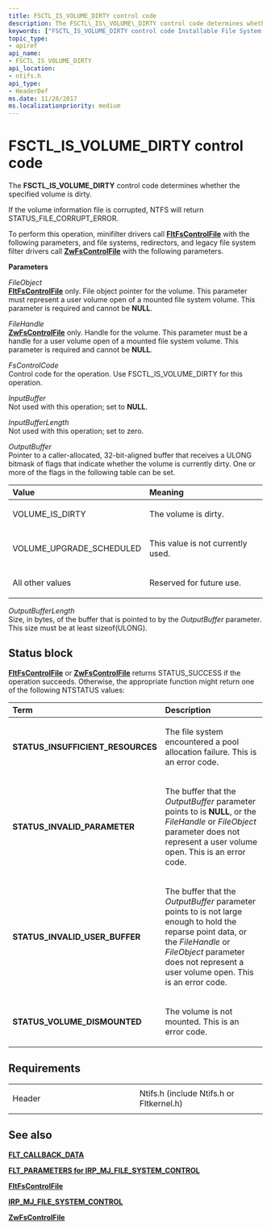 ```yaml
---
title: FSCTL_IS_VOLUME_DIRTY control code
description: The FSCTL\_IS\_VOLUME\_DIRTY control code determines whether the specified volume is dirty.
keywords: ["FSCTL_IS_VOLUME_DIRTY control code Installable File System Drivers"]
topic_type:
- apiref
api_name:
- FSCTL_IS_VOLUME_DIRTY
api_location:
- ntifs.h
api_type:
- HeaderDef
ms.date: 11/28/2017
ms.localizationpriority: medium
---
```


# FSCTL\_IS\_VOLUME\_DIRTY control code


The **FSCTL\_IS\_VOLUME\_DIRTY** control code determines whether the specified volume is dirty.

If the volume information file is corrupted, NTFS will return STATUS\_FILE\_CORRUPT\_ERROR.

To perform this operation, minifilter drivers call [**FltFsControlFile**](/windows-hardware/drivers/ddi/fltkernel/nf-fltkernel-fltfscontrolfile) with the following parameters, and file systems, redirectors, and legacy file system filter drivers call [**ZwFsControlFile**](/previous-versions/ff566462(v=vs.85)) with the following parameters.

**Parameters**

<a href="" id="fileobject"></a>*FileObject*  
[**FltFsControlFile**](/windows-hardware/drivers/ddi/fltkernel/nf-fltkernel-fltfscontrolfile) only. File object pointer for the volume. This parameter must represent a user volume open of a mounted file system volume. This parameter is required and cannot be **NULL**.

<a href="" id="filehandle"></a>*FileHandle*  
[**ZwFsControlFile**](/previous-versions/ff566462(v=vs.85)) only. Handle for the volume. This parameter must be a handle for a user volume open of a mounted file system volume. This parameter is required and cannot be **NULL**.

<a href="" id="fscontrolcode"></a>*FsControlCode*  
Control code for the operation. Use FSCTL\_IS\_VOLUME\_DIRTY for this operation.

<a href="" id="inputbuffer"></a>*InputBuffer*  
Not used with this operation; set to **NULL**.

<a href="" id="inputbufferlength"></a>*InputBufferLength*  
Not used with this operation; set to zero.

<a href="" id="outputbuffer"></a>*OutputBuffer*  
Pointer to a caller-allocated, 32-bit-aligned buffer that receives a ULONG bitmask of flags that indicate whether the volume is currently dirty. One or more of the flags in the following table can be set.

<table>
<colgroup>
<col width="50%" />
<col width="50%" />
</colgroup>
<thead>
<tr class="header">
<th align="left">Value</th>
<th align="left">Meaning</th>
</tr>
</thead>
<tbody>
<tr class="odd">
<td align="left"><p>VOLUME_IS_DIRTY</p></td>
<td align="left"><p>The volume is dirty.</p></td>
</tr>
<tr class="even">
<td align="left"><p>VOLUME_UPGRADE_SCHEDULED</p></td>
<td align="left"><p>This value is not currently used.</p></td>
</tr>
<tr class="odd">
<td align="left"><p>All other values</p></td>
<td align="left"><p>Reserved for future use.</p></td>
</tr>
</tbody>
</table>

 

<a href="" id="outputbufferlength"></a>*OutputBufferLength*  
Size, in bytes, of the buffer that is pointed to by the *OutputBuffer* parameter. This size must be at least sizeof(ULONG).

## Status block

[**FltFsControlFile**](/windows-hardware/drivers/ddi/fltkernel/nf-fltkernel-fltfscontrolfile) or [**ZwFsControlFile**](/previous-versions/ff566462(v=vs.85)) returns STATUS\_SUCCESS if the operation succeeds. Otherwise, the appropriate function might return one of the following NTSTATUS values:

<table>
<colgroup>
<col width="50%" />
<col width="50%" />
</colgroup>
<thead>
<tr class="header">
<th align="left">Term</th>
<th align="left">Description</th>
</tr>
</thead>
<tbody>
<tr class="odd">
<td align="left"><p><strong>STATUS_INSUFFICIENT_RESOURCES</strong></p></td>
<td align="left"><p>The file system encountered a pool allocation failure. This is an error code.</p></td>
</tr>
<tr class="even">
<td align="left"><p><strong>STATUS_INVALID_PARAMETER</strong></p></td>
<td align="left"><p>The buffer that the <em>OutputBuffer</em> parameter points to is <strong>NULL</strong>, or the <em>FileHandle</em> or <em>FileObject</em> parameter does not represent a user volume open. This is an error code.</p></td>
</tr>
<tr class="odd">
<td align="left"><p><strong>STATUS_INVALID_USER_BUFFER</strong></p></td>
<td align="left"><p>The buffer that the <em>OutputBuffer</em> parameter points to is not large enough to hold the reparse point data, or the <em>FileHandle</em> or <em>FileObject</em> parameter does not represent a user volume open. This is an error code.</p></td>
</tr>
<tr class="even">
<td align="left"><p><strong>STATUS_VOLUME_DISMOUNTED</strong></p></td>
<td align="left"><p>The volume is not mounted. This is an error code.</p></td>
</tr>
</tbody>
</table>

 

## Requirements

<table>
<colgroup>
<col width="50%" />
<col width="50%" />
</colgroup>
<tbody>
<tr class="odd">
<td align="left"><p>Header</p></td>
<td align="left">Ntifs.h (include Ntifs.h or Fltkernel.h)</td>
</tr>
</tbody>
</table>

## See also


[**FLT\_CALLBACK\_DATA**](/windows-hardware/drivers/ddi/fltkernel/ns-fltkernel-_flt_callback_data)

[**FLT\_PARAMETERS for IRP\_MJ\_FILE\_SYSTEM\_CONTROL**](flt-parameters-for-irp-mj-file-system-control.md)

[**FltFsControlFile**](/windows-hardware/drivers/ddi/fltkernel/nf-fltkernel-fltfscontrolfile)

[**IRP\_MJ\_FILE\_SYSTEM\_CONTROL**](irp-mj-file-system-control.md)

[**ZwFsControlFile**](/previous-versions/ff566462(v=vs.85))

 

